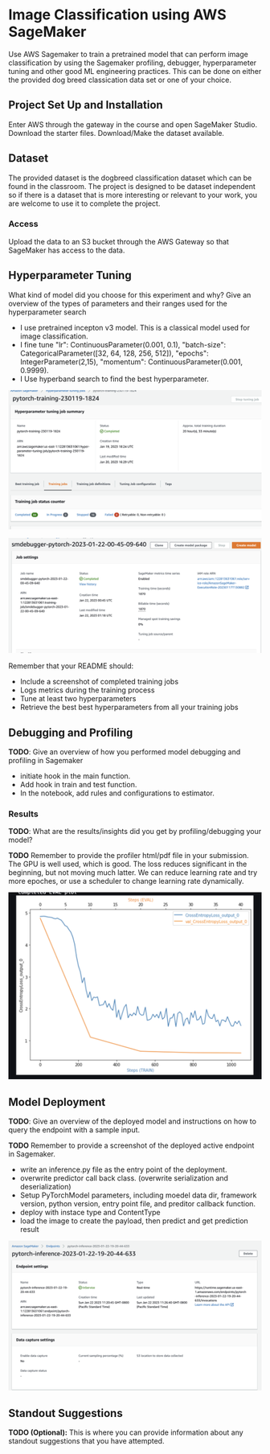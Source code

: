 # Image Classification using AWS SageMaker

Use AWS Sagemaker to train a pretrained model that can perform image classification by using the Sagemaker profiling, debugger, hyperparameter tuning and other good ML engineering practices. This can be done on either the provided dog breed classication data set or one of your choice.

## Project Set Up and Installation
Enter AWS through the gateway in the course and open SageMaker Studio. 
Download the starter files.
Download/Make the dataset available. 

## Dataset
The provided dataset is the dogbreed classification dataset which can be found in the classroom.
The project is designed to be dataset independent so if there is a dataset that is more interesting or relevant to your work, you are welcome to use it to complete the project.

### Access
Upload the data to an S3 bucket through the AWS Gateway so that SageMaker has access to the data. 

## Hyperparameter Tuning
What kind of model did you choose for this experiment and why? Give an overview of the types of parameters and their ranges used for the hyperparameter search
* I use pretrained incepton v3 model. This is a classical model used for image classification. 
* I fine tune "lr": ContinuousParameter(0.001, 0.1), "batch-size": CategoricalParameter([32, 64, 128, 256, 512]), "epochs": IntegerParameter(2,15), "momentum": ContinuousParameter(0.001, 0.9999). 
* I Use hyperband search to find the best hyperparameter.

![alt text](image/hyperparameter_tune_job.png?raw=true)

![alt text](image/train_with_debugger.png?raw=true)

Remember that your README should:
- Include a screenshot of completed training jobs
- Logs metrics during the training process
- Tune at least two hyperparameters
- Retrieve the best best hyperparameters from all your training jobs

## Debugging and Profiling
**TODO**: Give an overview of how you performed model debugging and profiling in Sagemaker
* initiate hook in the main function. 
* Add hook in train and test function. 
* In the notebook, add rules and configurations to estimator.

### Results
**TODO**: What are the results/insights did you get by profiling/debugging your model?

**TODO** Remember to provide the profiler html/pdf file in your submission.
The GPU is well used, which is good. The loss reduces significant in the beginning, but not moving much latter. We can reduce learning rate and try more epoches, or use a scheduler to change learning rate dynamically. 

![alt text](image/debuging.png?raw=true)

## Model Deployment
**TODO**: Give an overview of the deployed model and instructions on how to query the endpoint with a sample input.

**TODO** Remember to provide a screenshot of the deployed active endpoint in Sagemaker.
* write an inference.py file as the entry point of the deployment. 
* overwrite predictor call back class. (overwrite serialization and deserialization)
* Setup PyTorchModel parameters, including moedel data dir, framework version, python version, entry point file, and preditor callback function. 
* deploy with instace type and ContentType
* load the image to create the payload, then predict and get prediction result

![alt text](image/endpoint.png?raw=true)

## Standout Suggestions
**TODO (Optional):** This is where you can provide information about any standout suggestions that you have attempted.
